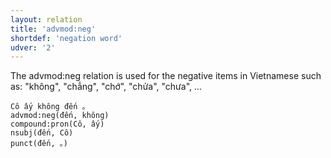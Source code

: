 ```yaml
---
layout: relation
title: 'advmod:neg'
shortdef: 'negation word'
udver: '2'
---
```


The advmod:neg relation is used for the negative items in Vietnamese such as: "không", "chẳng", "chớ", "chửa", "chưa", ...

~~~ sdparse
Cô ấy không đến 。
advmod:neg(đến, không)
compound:pron(Cô, ấy)
nsubj(đến, Cô)
punct(đến, 。)
~~~

<!-- Interlanguage links updated Po 11. listopadu 2024, 20:10:23 CET -->
